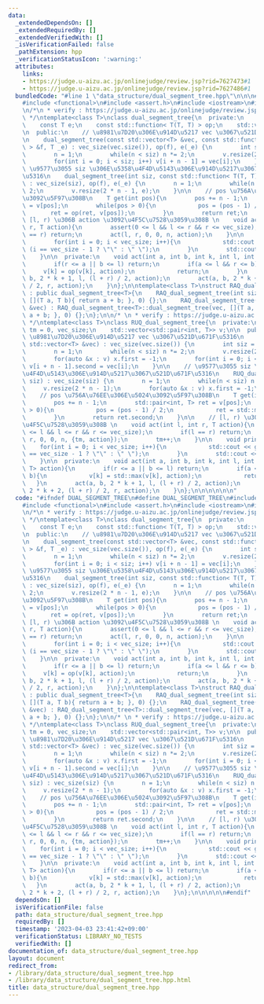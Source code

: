 ```yaml
---
data:
  _extendedDependsOn: []
  _extendedRequiredBy: []
  _extendedVerifiedWith: []
  _isVerificationFailed: false
  _pathExtension: hpp
  _verificationStatusIcon: ':warning:'
  attributes:
    links:
    - https://judge.u-aizu.ac.jp/onlinejudge/review.jsp?rid=7627473#1
    - https://judge.u-aizu.ac.jp/onlinejudge/review.jsp?rid=7627486#1
  bundledCode: "#line 1 \"data_structure/dual_segment_tree.hpp\"\n\n\n#include <vector>\n\
    #include <functional>\n#include <assert.h>\n#include <iostream>\n#include <optional>\n\
    \n/*\n * verify : https://judge.u-aizu.ac.jp/onlinejudge/review.jsp?rid=7627486#1\n\
    \ */\ntemplate<class T>\nclass dual_segment_tree{\n  private:\n    int n, vec_size;\n\
    \    const T e;\n    const std::function< T(T, T) > op;\n    std::vector<T> v;\n\
    \n  public:\n    // \u8981\u7D20\u306E\u914D\u5217 vec \u3067\u521D\u671F\u5316\
    \n    dual_segment_tree(const std::vector<T> &vec, const std::function< T(T, T)\
    \ > &f, T _e) : vec_size(vec.size()), op(f), e(_e) {\n        int siz = vec.size();\n\
    \        n = 1;\n        while(n < siz) n *= 2;\n        v.resize(2 * n - 1, e);\n\
    \        for(int i = 0; i < siz; i++) v[i + n - 1] = vec[i];\n    }\n\n    //\
    \ \u9577\u3055 siz \u306E\u5358\u4F4D\u5143\u306E\u914D\u5217\u3067\u521D\u671F\
    \u5316\n    dual_segment_tree(int siz, const std::function< T(T, T) > &f, T _e)\
    \ : vec_size(siz), op(f), e(_e) {\n        n = 1;\n        while(n < siz) n *=\
    \ 2;\n        v.resize(2 * n - 1, e);\n    }\n\n    // pos \u756A\u76EE\u306E\u5024\
    \u3092\u5F97\u308B\n    T get(int pos){\n        pos += n - 1;\n        T ret\
    \ = v[pos];\n        while(pos > 0){\n            pos = (pos - 1) / 2;\n     \
    \       ret = op(ret, v[pos]);\n        }\n        return ret;\n    }\n\n    //\
    \ [l, r) \u306B action \u3092\u4F5C\u7528\u3059\u308B \n    void act(int l, int\
    \ r, T action){\n        assert(0 <= l && l <= r && r <= vec_size);\n        if(l\
    \ == r) return;\n        act(l, r, 0, 0, n, action);\n    }\n\n    void print(){\n\
    \        for(int i = 0; i < vec_size; i++){\n            std::cout << get(i) <<\
    \ (i == vec_size - 1 ? \"\" : \" \");\n        }\n        std::cout << std::endl;\n\
    \    }\n\n  private:\n    void act(int a, int b, int k, int l, int r, T action){\n\
    \        if(r <= a || b <= l) return;\n        if(a <= l && r <= b){\n       \
    \     v[k] = op(v[k], action);\n            return;\n        }\n        act(a,\
    \ b, 2 * k + 1, l, (l + r) / 2, action);\n        act(a, b, 2 * k + 2, (l + r)\
    \ / 2, r, action);\n    }\n};\n\ntemplate<class T>\nstruct RAQ_dual_segment_tree\
    \ : public dual_segment_tree<T>{\n    RAQ_dual_segment_tree(int size) : RAQ_dual_segment_tree<T>::dual_segment_tree(size,\
    \ [](T a, T b){ return a + b; }, 0) {};\n    RAQ_dual_segment_tree(const std::vector<T>\
    \ &vec) : RAQ_dual_segment_tree<T>::dual_segment_tree(vec, [](T a, T b){ return\
    \ a + b; }, 0) {};\n};\n\n/* \n * verify : https://judge.u-aizu.ac.jp/onlinejudge/review.jsp?rid=7627473#1\n\
    \ */\ntemplate<class T>\nclass RUQ_dual_segment_tree{\n  private:\n    int n,\
    \ tm = 0, vec_size;\n    std::vector<std::pair<int, T>> v;\n\n  public:\n    //\
    \ \u8981\u7D20\u306E\u914D\u5217 vec \u3067\u521D\u671F\u5316\n    RUQ_dual_segment_tree(const\
    \ std::vector<T> &vec) : vec_size(vec.size()) {\n        int siz = vec.size();\n\
    \        n = 1;\n        while(n < siz) n *= 2;\n        v.resize(2 * n - 1);\n\
    \        for(auto &x : v) x.first = -1;\n        for(int i = 0; i < siz; i++)\
    \ v[i + n - 1].second = vec[i];\n    }\n\n    // \u9577\u3055 siz \u306E\u5358\
    \u4F4D\u5143\u306E\u914D\u5217\u3067\u521D\u671F\u5316\n    RUQ_dual_segment_tree(int\
    \ siz) : vec_size(siz) {\n        n = 1;\n        while(n < siz) n *= 2;\n   \
    \     v.resize(2 * n - 1);\n        for(auto &x : v) x.first = -1;\n    }\n\n\
    \    // pos \u756A\u76EE\u306E\u5024\u3092\u5F97\u308B\n    T get(int pos){\n\
    \        pos += n - 1;\n        std::pair<int, T> ret = v[pos];\n        while(pos\
    \ > 0){\n            pos = (pos - 1) / 2;\n            ret = std::max(ret, v[pos]);\n\
    \        }\n        return ret.second;\n    }\n\n    // [l, r) \u306B action \u3092\
    \u4F5C\u7528\u3059\u308B \n    void act(int l, int r, T action){\n        assert(0\
    \ <= l && l <= r && r <= vec_size);\n        if(l == r) return;\n        act(l,\
    \ r, 0, 0, n, {tm, action});\n        tm++;\n    }\n\n    void print(){\n    \
    \    for(int i = 0; i < vec_size; i++){\n            std::cout << get(i) << (i\
    \ == vec_size - 1 ? \"\" : \" \");\n        }\n        std::cout << std::endl;\n\
    \    }\n\n  private:\n    void act(int a, int b, int k, int l, int r, std::pair<int,\
    \ T> action){\n        if(r <= a || b <= l) return;\n        if(a <= l && r <=\
    \ b){\n            v[k] = std::max(v[k], action);\n            return;\n     \
    \   }\n        act(a, b, 2 * k + 1, l, (l + r) / 2, action);\n        act(a, b,\
    \ 2 * k + 2, (l + r) / 2, r, action);\n    }\n};\n\n\n\n\n\n"
  code: "#ifndef DUAL_SEGMENT_TREE\n#define DUAL_SEGMENT_TREE\n#include <vector>\n\
    #include <functional>\n#include <assert.h>\n#include <iostream>\n#include <optional>\n\
    \n/*\n * verify : https://judge.u-aizu.ac.jp/onlinejudge/review.jsp?rid=7627486#1\n\
    \ */\ntemplate<class T>\nclass dual_segment_tree{\n  private:\n    int n, vec_size;\n\
    \    const T e;\n    const std::function< T(T, T) > op;\n    std::vector<T> v;\n\
    \n  public:\n    // \u8981\u7D20\u306E\u914D\u5217 vec \u3067\u521D\u671F\u5316\
    \n    dual_segment_tree(const std::vector<T> &vec, const std::function< T(T, T)\
    \ > &f, T _e) : vec_size(vec.size()), op(f), e(_e) {\n        int siz = vec.size();\n\
    \        n = 1;\n        while(n < siz) n *= 2;\n        v.resize(2 * n - 1, e);\n\
    \        for(int i = 0; i < siz; i++) v[i + n - 1] = vec[i];\n    }\n\n    //\
    \ \u9577\u3055 siz \u306E\u5358\u4F4D\u5143\u306E\u914D\u5217\u3067\u521D\u671F\
    \u5316\n    dual_segment_tree(int siz, const std::function< T(T, T) > &f, T _e)\
    \ : vec_size(siz), op(f), e(_e) {\n        n = 1;\n        while(n < siz) n *=\
    \ 2;\n        v.resize(2 * n - 1, e);\n    }\n\n    // pos \u756A\u76EE\u306E\u5024\
    \u3092\u5F97\u308B\n    T get(int pos){\n        pos += n - 1;\n        T ret\
    \ = v[pos];\n        while(pos > 0){\n            pos = (pos - 1) / 2;\n     \
    \       ret = op(ret, v[pos]);\n        }\n        return ret;\n    }\n\n    //\
    \ [l, r) \u306B action \u3092\u4F5C\u7528\u3059\u308B \n    void act(int l, int\
    \ r, T action){\n        assert(0 <= l && l <= r && r <= vec_size);\n        if(l\
    \ == r) return;\n        act(l, r, 0, 0, n, action);\n    }\n\n    void print(){\n\
    \        for(int i = 0; i < vec_size; i++){\n            std::cout << get(i) <<\
    \ (i == vec_size - 1 ? \"\" : \" \");\n        }\n        std::cout << std::endl;\n\
    \    }\n\n  private:\n    void act(int a, int b, int k, int l, int r, T action){\n\
    \        if(r <= a || b <= l) return;\n        if(a <= l && r <= b){\n       \
    \     v[k] = op(v[k], action);\n            return;\n        }\n        act(a,\
    \ b, 2 * k + 1, l, (l + r) / 2, action);\n        act(a, b, 2 * k + 2, (l + r)\
    \ / 2, r, action);\n    }\n};\n\ntemplate<class T>\nstruct RAQ_dual_segment_tree\
    \ : public dual_segment_tree<T>{\n    RAQ_dual_segment_tree(int size) : RAQ_dual_segment_tree<T>::dual_segment_tree(size,\
    \ [](T a, T b){ return a + b; }, 0) {};\n    RAQ_dual_segment_tree(const std::vector<T>\
    \ &vec) : RAQ_dual_segment_tree<T>::dual_segment_tree(vec, [](T a, T b){ return\
    \ a + b; }, 0) {};\n};\n\n/* \n * verify : https://judge.u-aizu.ac.jp/onlinejudge/review.jsp?rid=7627473#1\n\
    \ */\ntemplate<class T>\nclass RUQ_dual_segment_tree{\n  private:\n    int n,\
    \ tm = 0, vec_size;\n    std::vector<std::pair<int, T>> v;\n\n  public:\n    //\
    \ \u8981\u7D20\u306E\u914D\u5217 vec \u3067\u521D\u671F\u5316\n    RUQ_dual_segment_tree(const\
    \ std::vector<T> &vec) : vec_size(vec.size()) {\n        int siz = vec.size();\n\
    \        n = 1;\n        while(n < siz) n *= 2;\n        v.resize(2 * n - 1);\n\
    \        for(auto &x : v) x.first = -1;\n        for(int i = 0; i < siz; i++)\
    \ v[i + n - 1].second = vec[i];\n    }\n\n    // \u9577\u3055 siz \u306E\u5358\
    \u4F4D\u5143\u306E\u914D\u5217\u3067\u521D\u671F\u5316\n    RUQ_dual_segment_tree(int\
    \ siz) : vec_size(siz) {\n        n = 1;\n        while(n < siz) n *= 2;\n   \
    \     v.resize(2 * n - 1);\n        for(auto &x : v) x.first = -1;\n    }\n\n\
    \    // pos \u756A\u76EE\u306E\u5024\u3092\u5F97\u308B\n    T get(int pos){\n\
    \        pos += n - 1;\n        std::pair<int, T> ret = v[pos];\n        while(pos\
    \ > 0){\n            pos = (pos - 1) / 2;\n            ret = std::max(ret, v[pos]);\n\
    \        }\n        return ret.second;\n    }\n\n    // [l, r) \u306B action \u3092\
    \u4F5C\u7528\u3059\u308B \n    void act(int l, int r, T action){\n        assert(0\
    \ <= l && l <= r && r <= vec_size);\n        if(l == r) return;\n        act(l,\
    \ r, 0, 0, n, {tm, action});\n        tm++;\n    }\n\n    void print(){\n    \
    \    for(int i = 0; i < vec_size; i++){\n            std::cout << get(i) << (i\
    \ == vec_size - 1 ? \"\" : \" \");\n        }\n        std::cout << std::endl;\n\
    \    }\n\n  private:\n    void act(int a, int b, int k, int l, int r, std::pair<int,\
    \ T> action){\n        if(r <= a || b <= l) return;\n        if(a <= l && r <=\
    \ b){\n            v[k] = std::max(v[k], action);\n            return;\n     \
    \   }\n        act(a, b, 2 * k + 1, l, (l + r) / 2, action);\n        act(a, b,\
    \ 2 * k + 2, (l + r) / 2, r, action);\n    }\n};\n\n\n\n\n#endif"
  dependsOn: []
  isVerificationFile: false
  path: data_structure/dual_segment_tree.hpp
  requiredBy: []
  timestamp: '2023-04-03 23:41:42+09:00'
  verificationStatus: LIBRARY_NO_TESTS
  verifiedWith: []
documentation_of: data_structure/dual_segment_tree.hpp
layout: document
redirect_from:
- /library/data_structure/dual_segment_tree.hpp
- /library/data_structure/dual_segment_tree.hpp.html
title: data_structure/dual_segment_tree.hpp
---
```

